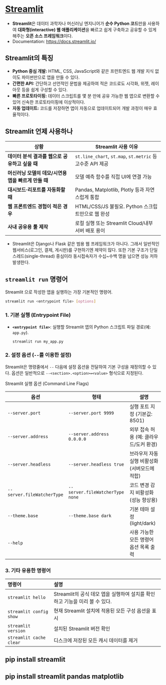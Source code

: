 # [Streamlit](https://streamlit.io/)

- **Streamlit**은 데이터 과학자나 머신러닝 엔지니어가 **순수 Python 코드**만을 사용하여 **대화형(interactive) 웹 애플리케이션**을 빠르고 쉽게 구축하고 공유할 수 있게 해주는 **오픈 소스 프레임워크**이다.
- Documentation: https://docs.streamlit.io/
## Streamlit의 특징

  * **Python 중심 개발:** HTML, CSS, JavaScript와 같은 프런트엔드 웹 개발 지식 없이도 파이썬만으로 앱을 만들 수 있다.
  * **간편한 API:** 간단하고 선언적인 문법을 제공하여 적은 코드로도 시각화, 위젯, 레이아웃 등을 쉽게 구성할 수 있다.
  * **빠른 프로토타이핑:** 데이터 스크립트를 몇 분 만에 공유 가능한 웹 앱으로 변환할 수 있어 신속한 프로토타이핑에 이상적이다.
  * **자동 업데이트:** 코드를 저장하면 앱이 자동으로 업데이트되어 개발 과정이 매우 효율적이다.


## Streamlit 언제 사용하나


| 상황                              | Streamlit 사용 이유                                     |
| ------------------------------- | --------------------------------------------------- |
| **데이터 분석 결과를 웹으로 공유하고 싶을 때**    | `st.line_chart`, `st.map`, `st.metric` 등 고수준 API 제공 |
| **머신러닝 모델의 데모/시연용 앱을 빠르게 만들 때** | 모델 예측 함수를 직접 UI에 연결 가능                              |
| **대시보드·리포트를 자동화할 때**            | Pandas, Matplotlib, Plotly 등과 자연스럽게 통합              |
| **웹 프론트엔드 경험이 적은 경우**           | HTML/CSS/JS 불필요. Python 스크립트만으로 웹 완성                |
| **사내 공유용 툴 제작**                 | 로컬 실행 또는 Streamlit Cloud/내부 서버 배포 용이                |

- Streamlit은 Django나 Flask 같은 범용 웹 프레임워크가 아니다. 그래서 일반적인 웹서비스(로그인, 결제, 게시판)를 구현하기엔 제약이 많다. 또한 기본 구조가 단일 스레드(single-thread) 중심이라 동시접속자가 수십~수백 명을 넘으면 성능 저하 발생한다.

## `streamlit run` 명령어

Streamlit 으로 작성한 앱을 실행하는 가장 기본적인 명령어.

```bash
streamlit run <entrypoint file> [options]
```

### 1. 기본 실행 (Entrypoint File)

  * **`<entrypoint file>`**: 실행할 Streamlit 앱의 Python 스크립트 파일 경로(예: `app.py`).

    ```bash
    streamlit run my_app.py
    ```

### 2. 설정 옵션 (`--`를 이용한 설정)

Streamlit은 명령줄에서 `--` 다음에 설정 옵션을 전달하여 기본 구성을 재정의할 수 있다. 옵션은 일반적으로 `--<section>.<option>=<value>` 형식으로 지정된다.

Streamlit 실행 옵션 (Command Line Flags)

| 옵션                         | 형태                               | 설명                            |
| -------------------------- | -------------------------------- | --------------------------------- |
| `--server.port`            | `--server.port 9999`             | 실행 포트 지정 (기본값: 8501)       |
| `--server.address`         | `--server.address 0.0.0.0`       | 외부 접속 허용 (예: 클라우드/도커 환경) |
| `--server.headless`        | `--server.headless true`         | 브라우저 자동 실행 비활성화 (서버모드에 적합)   |
| `--server.fileWatcherType` | `--server.fileWatcherType none`  | 코드 변경 감지 비활성화 (성능 향상용)     |
| `--theme.base`             | `--theme.base dark`              | 기본 테마 설정 (light/dark)             |
| `--help`                   |                                  | 사용 가능한 모든 명령어 옵션 목록 출력     |


### 3. 기타 유용한 명령어

| 명령어 | 설명 |
| :--- | :--- |
| `streamlit hello` | Streamlit의 공식 데모 앱을 실행하여 설치를 확인하고 기능을 미리 볼 수 있다. |
| `streamlit config show` | 현재 Streamlit 설치에 적용된 모든 구성 옵션을 표시 |
| `streamlit version` | 설치된 Streamlit 버전 확인 |
| `streamlit cache clear` | 디스크에 저장된 모든 캐시 데이터를 제거|

## pip install streamlit
## pip install streamlit pandas matplotlib
